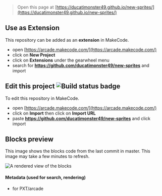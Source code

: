  


> Open this page at [https://ducatimonster49.github.io/new-sprites/](https://ducatimonster49.github.io/new-sprites/)

## Use as Extension

This repository can be added as an **extension** in MakeCode.

* open [https://arcade.makecode.com/](https://arcade.makecode.com/)
* click on **New Project**
* click on **Extensions** under the gearwheel menu
* search for **https://github.com/ducatimonster49/new-sprites** and import

## Edit this project ![Build status badge](https://github.com/ducatimonster49/new-sprites/workflows/MakeCode/badge.svg)

To edit this repository in MakeCode.

* open [https://arcade.makecode.com/](https://arcade.makecode.com/)
* click on **Import** then click on **Import URL**
* paste **https://github.com/ducatimonster49/new-sprites** and click import

## Blocks preview

This image shows the blocks code from the last commit in master.
This image may take a few minutes to refresh.

![A rendered view of the blocks](https://github.com/ducatimonster49/new-sprites/raw/master/.github/makecode/blocks.png)

#### Metadata (used for search, rendering)

* for PXT/arcade
<script src="https://makecode.com/gh-pages-embed.js"></script><script>makeCodeRender("{{ site.makecode.home_url }}", "{{ site.github.owner_name }}/{{ site.github.repository_name }}");</script>
